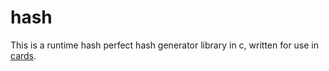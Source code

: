 # hash

This is a runtime hash perfect hash generator library in c, written for use in
[cards](http://github.com/rmkrupp/cards).
